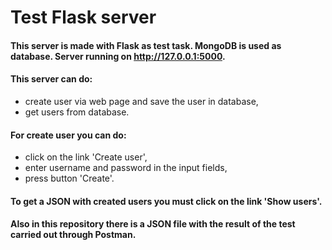 # Test Flask server

#### This server is made with Flask as test task. MongoDB is used as database. Server running on http://127.0.0.1:5000.

#### This server can do:
- create user via web page and save the user in database,
- get users from database.

#### For create user you can do:
- click on the link 'Create user',
- enter username and password in the input fields,
- press button 'Create'.

#### To get a JSON with created users you must click on the link 'Show users'.

#### Also in this repository there is a JSON file with the result of the test carried out through Postman.
